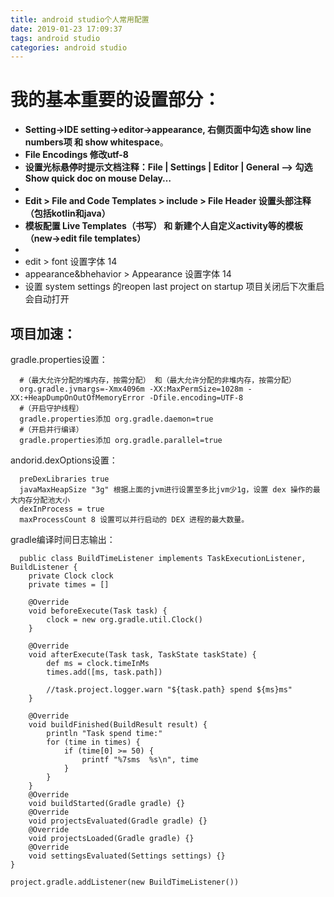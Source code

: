 ```yaml
---
title: android studio个人常用配置
date: 2019-01-23 17:09:37
tags: android studio
categories: android studio
---
```


# 我的基本重要的设置部分：

- **Setting->IDE setting->editor->appearance, 右侧页面中勾选 show line numbers项 和 show whitespace**。
- **File Encodings 修改utf-8**
- **设置光标悬停时提示文档注释：File | Settings | Editor | General ——> 勾选 Show quick doc on mouse Delay…**
- 
- **Edit > File and Code Templates > include > File Header 设置头部注释（包括kotlin和java）**
- **模板配置 Live Templates（书写） 和 新建个人自定义activity等的模板（new->edit file templates）**
- 
- edit > font 设置字体 14
- appearance&bhehavior > Appearance 设置字体 14
- 设置 system settings 的reopen last project on startup 项目关闭后下次重启会自动打开

## 项目加速：

gradle.properties设置：

```
  #（最大允许分配的堆内存，按需分配） 和（最大允许分配的非堆内存，按需分配）
  org.gradle.jvmargs=-Xmx4096m -XX:MaxPermSize=1028m -XX:+HeapDumpOnOutOfMemoryError -Dfile.encoding=UTF-8
  #（开启守护线程）  
  gradle.properties添加 org.gradle.daemon=true 
  #（开启并行编译）  
  gradle.properties添加 org.gradle.parallel=true  
```

andorid.dexOptions设置：

```
  preDexLibraries true
  javaMaxHeapSize "3g" 根据上面的jvm进行设置至多比jvm少1g，设置 dex 操作的最大内存分配池大小
  dexInProcess = true 
  maxProcessCount 8 设置可以并行启动的 DEX 进程的最大数量。
```

gradle编译时间日志输出：

```
  public class BuildTimeListener implements TaskExecutionListener, BuildListener {
    private Clock clock
    private times = []

    @Override
    void beforeExecute(Task task) {
        clock = new org.gradle.util.Clock()
    }

    @Override
    void afterExecute(Task task, TaskState taskState) {
        def ms = clock.timeInMs
        times.add([ms, task.path])

        //task.project.logger.warn "${task.path} spend ${ms}ms"
    }

    @Override
    void buildFinished(BuildResult result) {
        println "Task spend time:"
        for (time in times) {
            if (time[0] >= 50) {
                printf "%7sms  %s\n", time
            }
        }
    }
    @Override
    void buildStarted(Gradle gradle) {}
    @Override
    void projectsEvaluated(Gradle gradle) {}
    @Override
    void projectsLoaded(Gradle gradle) {}
    @Override
    void settingsEvaluated(Settings settings) {}
}

project.gradle.addListener(new BuildTimeListener())
```
